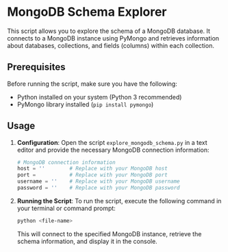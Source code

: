 # MongoDB Schema Explorer

This script allows you to explore the schema of a MongoDB database. It connects to a MongoDB instance using PyMongo and retrieves information about databases, collections, and fields (columns) within each collection.

## Prerequisites

Before running the script, make sure you have the following:

- Python installed on your system (Python 3 recommended)
- PyMongo library installed (`pip install pymongo`)

## Usage

1. **Configuration**: Open the script `explore_mongodb_schema.py` in a text editor and provide the necessary MongoDB connection information:

    ```python
    # MongoDB connection information
    host = ''        # Replace with your MongoDB host
    port =           # Replace with your MongoDB port
    username = ''    # Replace with your MongoDB username
    password = ''    # Replace with your MongoDB password
    ```

2. **Running the Script**: To run the script, execute the following command in your terminal or command prompt:

    ```bash
    python <file-name>
    ```

    This will connect to the specified MongoDB instance, retrieve the schema information, and display it in the console.
